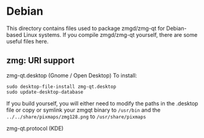 
Debian
====================
This directory contains files used to package zmgd/zmg-qt
for Debian-based Linux systems. If you compile zmgd/zmg-qt yourself, there are some useful files here.

## zmg: URI support ##


zmg-qt.desktop  (Gnome / Open Desktop)
To install:

	sudo desktop-file-install zmg-qt.desktop
	sudo update-desktop-database

If you build yourself, you will either need to modify the paths in
the .desktop file or copy or symlink your zmgqt binary to `/usr/bin`
and the `../../share/pixmaps/zmg128.png` to `/usr/share/pixmaps`

zmg-qt.protocol (KDE)


